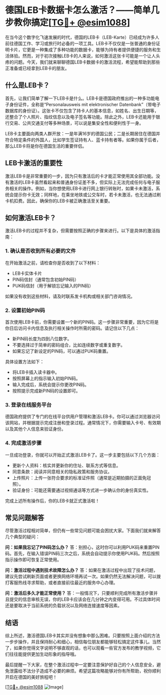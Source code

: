 # 德国LEB卡数据卡怎么激活？——简单几步教你搞定[[TG💪+ @esim1088](https://t.me/s/esim1088)]

在当今这个数字化飞速发展的时代，德国的LEB卡（LEB-Karte）已经成为许多人前往德国工作、学习或旅行时必备的一项工具。LEB卡不仅仅是一张普通的身份证明卡片，它更是一种集成了多种功能的数据卡，能够为持有者提供便捷的服务和生活体验。然而，对于初次接触LEB卡的人来说，如何激活这张卡可能是一个让人头疼的问题。今天，我们就来聊聊德国LEB卡数据卡的激活流程，希望能帮助到那些正准备或已经拿到LEB卡的朋友。

## 什么是LEB卡？

首先，让我们简单了解一下LEB卡是什么。LEB卡是德国政府推出的一种多功能电子身份证件，全称是“Personalausweis mit elektronischer Datenbank”（带电子数据库的身份证）。这张卡不仅包含了持卡人的基本信息，如姓名、出生日期等，还整合了个人照片、指纹信息以及电子签名等功能。除此之外，LEB卡还能用于银行交易、公共交通支付等多种场景，可以说是集安全性和便利性于一身。

LEB卡主要面向两类人群开放：一是年满16岁的德国公民；二是长期居住在德国并符合特定条件的外国人，比如学生签证持有人、蓝卡持有者等。如果你属于后者，那么LEB卡将是你在德国生活的重要伴侣。

## LEB卡激活的重要性

激活LEB卡是非常重要的一步，因为只有激活后的卡才能正常使用其全部功能。没有激活的LEB卡虽然看起来和普通身份证差不多，但实际上无法完成任何与电子服务相关的操作。例如，当你想使用LEB卡进行网上银行转账时，如果卡未激活，系统会提示你卡无效；同样地，在乘坐地铁或公交车时，若卡未激活，也无法通过刷卡机扣费。因此，确保你的LEB卡被正确激活至关重要。

## 如何激活LEB卡？

激活LEB卡的过程并不复杂，但需要按照正确的步骤来进行。以下是具体的激活指南：

### 1. 确认是否收到所有必要的文件

在开始激活之前，请检查你是否收到了以下材料：
- LEB卡实体卡片
- PIN码信封（通常包含初始PIN码）
- PUK码信封（用于解锁忘记输入的PIN码）

如果没有收到这些材料，请及时联系发卡机构或相关部门咨询情况。

### 2. 设置初始PIN码

首次使用LEB卡前，你需要设置一个新的PIN码。这一步骤非常重要，因为它将是你日后访问卡内信息及执行相关操作时所需的密码。请记住以下几点：
- 新PIN码长度为四到八位数字。
- 不要选择过于简单的密码组合，比如连续数字或重复数字。
- 如果忘记了新设定的PIN码，可以通过PUK码重置。

具体设置方法如下：
- 将LEB卡插入读卡器中。
- 按照屏幕上的指示输入初始PIN码。
- 输入完成后，系统会提示你更改PIN码。
- 按照提示完成新PIN码的设置即可。

### 3. 登录在线服务平台

德国政府提供了专门的在线平台供用户管理和激活LEB卡。你可以通过浏览器访问该网站，并根据提示完成注册和登录过程。通常情况下，你需要输入卡号、有效期以及其他个人信息来验证身份。

### 4. 完成激活步骤

一旦成功登录，你就可以开始正式激活LEB卡了。这一步主要包括以下几个方面：
- 更新个人资料：核实并更新你的住址、联系方式等信息。
- 同意条款：阅读并同意相关的隐私政策和服务协议。
- 上传照片：上传一张符合要求的标准证件照（通常是近期拍摄的正面免冠照）。
- 验证身份：可能还需要通过视频通话等方式进一步确认你的身份真实性。

完成上述所有操作后，你的LEB卡就正式激活啦！

## 常见问题解答

尽管激活过程相对简单，但仍有一些常见问题可能会困扰大家。下面我们就来解答几个典型的疑问：

**问：如果我忘记了PIN码怎么办？**
答：别担心，这时你可以利用PUK码来重置PIN码。首先，在输入错误PIN码三次之后，系统会自动提示你使用PUK码。然后按照指示操作即可恢复正常使用。

**问：激活过程中遇到技术故障怎么办？**
答：如果在激活过程中出现了技术问题，建议先尝试刷新页面或者更换网络环境再试一次。如果仍然无法解决问题，可以拨打客服热线寻求帮助，或者直接前往最近的服务中心办理。

**问：激活后多久才能正常使用？**
答：一般情况下，只要顺利完成所有激活步骤并且提交的信息审核无误，你的LEB卡应该会在几分钟之内变得可用。不过具体时间还是要取决于当前系统的负载状况以及网络连接速度等因素。

## 结语

综上所述，激活德国LEB卡其实并没有想象中那么困难。只要按照上面介绍的方法一步步操作，并且保持耐心和细心，相信每位朋友都能够轻松搞定这件事儿。当然了，如果你觉得文字说明不够直观的话，也可以观看一些官方发布的教学视频，它们往往能提供更加生动形象的指导哦。

最后提醒一下大家，在整个激活过程中一定要注意保护好自己的个人信息安全，避免泄露给不法分子造成不必要的麻烦。希望这篇攻略能够对你有所帮助，祝你顺利开启在德国的美好旅程吧！

[[TG💪+ @esim1088](https://t.me/s/esim1088) ![Image](https://i.postimg.cc/4NQfJmqS/Snipaste-2025-05-13-00-14-12.png)]